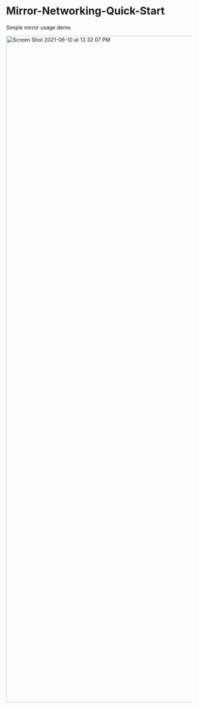 # Mirror-Networking-Quick-Start

Simple mirror usage demo

<img width="1792" alt="Screen Shot 2021-06-10 at 13 32 07 PM" src="https://user-images.githubusercontent.com/21792018/121510869-c20e8e80-c9f0-11eb-8cec-9caaad2fb9df.png">

